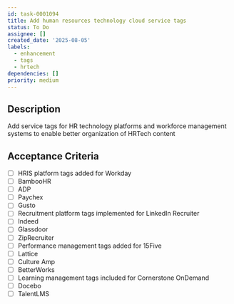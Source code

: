 ```yaml
---
id: task-0001094
title: Add human resources technology cloud service tags
status: To Do
assignee: []
created_date: '2025-08-05'
labels:
  - enhancement
  - tags
  - hrtech
dependencies: []
priority: medium
---
```


## Description

Add service tags for HR technology platforms and workforce management systems to enable better organization of HRTech content

## Acceptance Criteria

- [ ] HRIS platform tags added for Workday
- [ ] BambooHR
- [ ] ADP
- [ ] Paychex
- [ ] Gusto
- [ ] Recruitment platform tags implemented for LinkedIn Recruiter
- [ ] Indeed
- [ ] Glassdoor
- [ ] ZipRecruiter
- [ ] Performance management tags added for 15Five
- [ ] Lattice
- [ ] Culture Amp
- [ ] BetterWorks
- [ ] Learning management tags included for Cornerstone OnDemand
- [ ] Docebo
- [ ] TalentLMS
